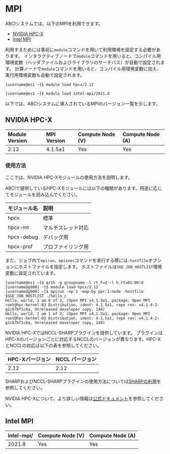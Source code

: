 # MPI

ABCIシステムでは、以下のMPIを利用できます。

* [NVIDIA HPC-X](https://developer.nvidia.com/networking/hpc-x)
* [Intel MPI](https://software.intel.com/en-us/intel-mpi-library)

利用するためには事前に`module`コマンドを用いて利用環境を設定する必要があります。
インタラクティブノードで`module`コマンドを用いると、コンパイル用環境変数（ヘッダファイルおよびライブラリのサーチパス）が自動で設定されます。
計算ノードで`module`コマンドを用いると、コンパイル用環境変数に加え、実行用環境変数も自動で設定されます。

```
[username@es1 ~]$ module load hpcx/2.12
```

```
[username@es1 ~]$ module load intel-mpi/2021.8
```

以下では、ABCIシステムに導入されているMPIのバージョン一覧を示します。

## NVIDIA HPC-X

| Module Version | MPI Version |  Compute Node (V) | Compute Node (A) |
| :-- | :-- | :-- | :-- |
| 2.12 | 4.1.5a1 | Yes | Yes

### 使用方法

ここでは、NVIDIA HPC-Xモジュールの使用方法を説明します。

ABCIで提供しているHPC-Xモジュールには以下の種類があります。用途に応じてモジュールを読み込んでください。

| モジュール名 | 説明 |
| :-- | :-- |
| hpcx       | 標準  |
| hpcx-mt    | マルチスレッド対応  |
| hpcx-debug | デバッグ用          |
| hpcx-prof  | プロファイリング用  |

また、ジョブ内で`mpirun`、`mpiexec`コマンドを実行する際には`-hostfile`オプションにホストファイルを指定します。
ホストファイルは`SGE_JOB_HOSTLIST`環境変数に設定されています。

```
[username@es1 ~]$ qrsh -g groupname -l rt_F=2 -l h_rt=01:00:0
[username@g0001 ~]$ module load hpcx/2.12
[username@g0001 ~]$ mpirun -np 2 -map-by ppr:1:node -hostfile $SGE_JOB_HOSTLIST ./hello_c
Hello, world, I am 0 of 2, (Open MPI v4.1.5a1, package: Open MPI root@hpc-kernel-03 Distribution, ident: 4.1.5a1, repo rev: v4.1.4-2-g1c67bf1c6a, Unreleased developer copy, 144)
Hello, world, I am 1 of 2, (Open MPI v4.1.5a1, package: Open MPI root@hpc-kernel-03 Distribution, ident: 4.1.5a1, repo rev: v4.1.4-2-g1c67bf1c6a, Unreleased developer copy, 144)
```

NVIDIA HPC-XではNCCL-SHARPプラグインを提供しています。
プラグインはHPC-Xのバージョンごとに対応するNCCLのバージョンが異なります。HPC-XとNCCLの対応は以下の表を参照してください。

| HPC-Xバージョン | NCCL バージョン |
| :-- | :-- |
| 2.12 | 2.12 |

SHARPおよびNCCL-SHARPプラグインの使用方法については[SHARPの利用](tips/sharp.md)を参照してください。

NVIDIA HPC-Xについて、より詳しい情報は[公式ドキュメント](https://docs.nvidia.com/networking/category/hpcx)を参照してください。

## Intel MPI

| intel-mpi/ | Compute Node (V) | Compute Node (A) |
|:--|:--|:--|
| 2021.8 | Yes | Yes |
